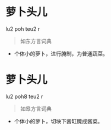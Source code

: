 # 萝卜头儿
lu2 poh teu2 r
> 如东方言词典
- 个体小的萝卜，进行腌制，为普通蔬菜。

# 萝卜头儿
lu2 poh8 teu2 r
> 如皋方言词典
- 个体小的萝卜，切块下酱缸腌成酱菜。

